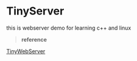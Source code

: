 # TinyServer
this is webserver demo for learning c++ and linux

> **reference**

[TinyWebServer]('https://github.com/qinguoyi/TinyWebServer')